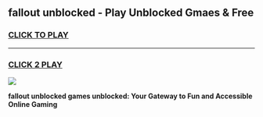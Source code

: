 
## fallout unblocked - Play Unblocked Gmaes & Free
<h3>
<a href="https://news.freeplayer.one?title=fallout_unblocked&ref=16F">CLICK TO PLAY</a></h3>
<hr>

<h3>
<a href="https://news.freeplayer.one?title=fallout_unblocked&ref=16F">CLICK 2 PLAY</a>
  
</h3>

<a href="https://news.freeplayer.one?title=fallout_unblocked&ref=16F/"><img src="https://clearcache.store/games.png"></a>


**fallout unblocked games unblocked: Your Gateway to Fun and Accessible Online Gaming**
